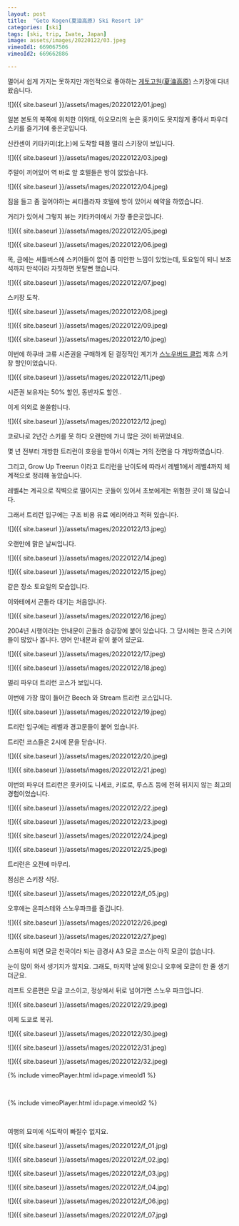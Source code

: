 ```yaml
---
layout: post
title:  "Geto Kogen(夏油高原) Ski Resort 10"
categories: [ski]
tags: [ski, trip, Iwate, Japan]
image: assets/images/20220122/03.jpeg
vimeoId1: 669067506
vimeoId2: 669662886

---
```


멀어서 쉽게 가지는 못하지만 개인적으로 좋아하는 [게토고원(夏油高原)][geto1] 스키장에 다녀왔습니다.

![]({{ site.baseurl }}/assets/images/20220122/01.jpeg)

일본 본토의 북쪽에 위치한 이와태, 아오모리의 눈은 홋카이도 못지않게 좋아서 파우더 스키를 즐기기에 좋은곳입니다.

신칸센이 키타카미(北上)에 도착할 때쯤 멀리 스키장이 보입니다. 

![]({{ site.baseurl }}/assets/images/20220122/03.jpeg)

주말이 끼어있어 역 바로 앞 호텔들은 방이 없었습니다. 

![]({{ site.baseurl }}/assets/images/20220122/04.jpeg)

짐을 들고 좀 걸어야하는 씨티플라자 호텔에 방이 있어서 예약을 하였습니다.

거리가 있어서 그렇지 뷰는 키타카미에서 가장 좋은곳입니다.

![]({{ site.baseurl }}/assets/images/20220122/05.jpeg)

![]({{ site.baseurl }}/assets/images/20220122/06.jpeg)

목, 금에는 셔틀버스에 스키어들이 없어 좀 미안한 느낌이 있었는데, 토요일이 되니 보조석까지 만석이라 자칫하면 못탈뻔 했습니다. 

![]({{ site.baseurl }}/assets/images/20220122/07.jpeg)

스키장 도착.

![]({{ site.baseurl }}/assets/images/20220122/08.jpeg)

![]({{ site.baseurl }}/assets/images/20220122/09.jpeg)

![]({{ site.baseurl }}/assets/images/20220122/10.jpeg)

이번에 하쿠바 고류 시즌권을 구매하게 된 결정적인 계기가 [스노우버드 클럽][snow1] 제휴 스키장 할인이었습니다.

![]({{ site.baseurl }}/assets/images/20220122/11.jpeg)

시즌권 보유자는 50% 할인, 동반자도 할인..

이게 의외로 쏠쏠합니다.

![]({{ site.baseurl }}/assets/images/20220122/12.jpeg)

코로나로 2년간 스키를 못 하다 오랜만에 가니 많은 것이 바뀌었네요.

몇 년 전부터 개방한 트리런이 호응을 받아서 이제는 거의 전면을 다 개방하였습니다. 

그리고, Grow Up Treerun 이라고 트리런을 난이도에 따라서 레벨1에서 레벨4까지 체계적으로 정리해 놓았습니다.

레벨4는 계곡으로 직벽으로 떨어지는 곳들이 있어서 초보에게는 위험한 곳이 꽤 많습니다.

그래서 트리런 입구에는 구조 비용 유료 에리어라고 적혀 있습니다.

![]({{ site.baseurl }}/assets/images/20220122/13.jpeg)

오랜만에 맑은 날씨입니다.

![]({{ site.baseurl }}/assets/images/20220122/14.jpeg) 

![]({{ site.baseurl }}/assets/images/20220122/15.jpeg)

같은 장소 토요일의 모습입니다.

이와테에서 곤돌라 대기는 처음입니다.

![]({{ site.baseurl }}/assets/images/20220122/16.jpeg)

2004년 시행이라는 안내문이 곤돌라 승강장에 붙어 있습니다. 그 당시에는 한국 스키어들이 많았나 봅니다.
영어 안내문과 같이 붙어 있군요.

![]({{ site.baseurl }}/assets/images/20220122/17.jpeg)

![]({{ site.baseurl }}/assets/images/20220122/18.jpeg)

멀리 파우더 트리런 코스가 보입니다.

이번에 가장 많이 들어간 Beech 와 Stream 트리런 코스입니다.

![]({{ site.baseurl }}/assets/images/20220122/19.jpeg)

트리런 입구에는 레벨과 경고문들이 붙어 있습니다.

트리런 코스들은 2시에 문을 닫습니다.

![]({{ site.baseurl }}/assets/images/20220122/20.jpeg)

![]({{ site.baseurl }}/assets/images/20220122/21.jpeg)

이번의 파우더 트리런은 홋카이도 니세코, 키로로, 루스츠 등에 전혀 뒤지지 않는 최고의 경험이었습니다.

![]({{ site.baseurl }}/assets/images/20220122/22.jpeg)

![]({{ site.baseurl }}/assets/images/20220122/23.jpeg)

![]({{ site.baseurl }}/assets/images/20220122/24.jpeg)

![]({{ site.baseurl }}/assets/images/20220122/25.jpeg)

트리런은 오전에 마무리.

점심은 스키장 식당.

![]({{ site.baseurl }}/assets/images/20220122/f_05.jpg)

오후에는 온피스테와 스노우파크를 즐깁니다.

![]({{ site.baseurl }}/assets/images/20220122/26.jpeg)

![]({{ site.baseurl }}/assets/images/20220122/27.jpeg)

스프링이 되면 모글 천국이라 되는 급경사 A3 모글 코스는 아직 모글이 없습니다.

눈이 많이 와서 생기지가 않지요. 그래도, 마지막 날에 맑으니 오후에 모글이 한 줄 생기더군요.

리프트 오른편은 모글 코스이고, 정상에서 뒤로 넘어가면 스노우 파크입니다.

![]({{ site.baseurl }}/assets/images/20220122/29.jpeg)

이제 도쿄로 복귀.

![]({{ site.baseurl }}/assets/images/20220122/30.jpeg)

![]({{ site.baseurl }}/assets/images/20220122/31.jpeg)

![]({{ site.baseurl }}/assets/images/20220122/32.jpeg)

{% include vimeoPlayer.html id=page.vimeoId1 %}

<br>

{% include vimeoPlayer.html id=page.vimeoId2 %}

<br>

여행의 묘미에 식도락이 빠질수 없지요.

![]({{ site.baseurl }}/assets/images/20220122/f_01.jpg)

![]({{ site.baseurl }}/assets/images/20220122/f_02.jpg)

![]({{ site.baseurl }}/assets/images/20220122/f_03.jpg)

![]({{ site.baseurl }}/assets/images/20220122/f_04.jpg)

![]({{ site.baseurl }}/assets/images/20220122/f_06.jpg)

![]({{ site.baseurl }}/assets/images/20220122/f_07.jpg)

[geto1]: www.getokogen.com 

[snow1]: snowbirdsclub.net